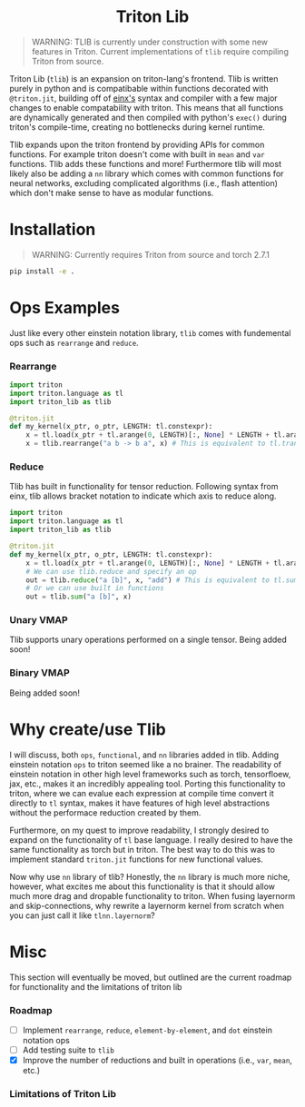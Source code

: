 <h1 align="center" style="fontsize:50em"><b>Triton Lib</b></h1>

> WARNING: TLIB is currently under construction with some new features in Triton. Current implementations of `tlib` require compiling Triton from source.

Triton Lib (`tlib`) is an expansion on triton-lang's frontend. Tlib is written purely in python and is compatibable within functions decorated with `@triton.jit`, building off of [einx's](https://github.com/fferflo/einx) syntax and compiler with a few major changes to enable compatability with triton. This means that all functions are dynamically generated and then compiled with python's `exec()` during triton's compile-time, creating no bottlenecks during kernel runtime.

Tlib expands upon the triton frontend by providing APIs for common functions. For example triton doesn't come with built in `mean` and `var` functions. Tlib adds these functions and more! Furthermore tlib will most likely also be adding a `nn` library which comes with common functions for neural networks, excluding complicated algorithms (i.e., flash attention) which don't make sense to have as modular functions.

# Installation

> WARNING: Currently requires Triton from source and torch 2.7.1

```bash
pip install -e .
```

# Ops Examples

Just like every other einstein notation library, `tlib` comes with fundemental ops such as `rearrange` and `reduce`. 

### Rearrange

```python
import triton
import triton.language as tl
import triton_lib as tlib

@triton.jit
def my_kernel(x_ptr, o_ptr, LENGTH: tl.constexpr):
    x = tl.load(x_ptr + tl.arange(0, LENGTH)[:, None] * LENGTH + tl.arange(0, LENGTH)[None, :])
    x = tlib.rearrange("a b -> b a", x) # This is equivalent to tl.trans
```

### Reduce

Tlib has built in functionality for tensor reduction. Following syntax from einx, tlib allows bracket notation to indicate which axis to reduce along.

```python
import triton
import triton.language as tl
import triton_lib as tlib

@triton.jit
def my_kernel(x_ptr, o_ptr, LENGTH: tl.constexpr):
    x = tl.load(x_ptr + tl.arange(0, LENGTH)[:, None] * LENGTH + tl.arange(0, LENGTH)[None, :])
    # We can use tlib.reduce and specify an op
    out = tlib.reduce("a [b]", x, "add") # This is equivalent to tl.sum
    # Or we can use built in functions
    out = tlib.sum("a [b]", x)
```

### Unary VMAP

Tlib supports unary operations performed on a single tensor. Being added soon!


### Binary VMAP

Being added soon!

# Why create/use Tlib

I will discuss, both `ops`, `functional`, and `nn` libraries added in tlib. Adding einstein notation `ops` to triton seemed like a no brainer. The readability of einstein notation in other high level frameworks such as torch, tensorfloew, jax, etc., makes it an incredibly appealing tool. Porting this functionality to triton, where we can evalue each expression at compile time convert it directly to `tl` syntax, makes it have features of high level abstractions without the performace reduction created by them.

Furthermore, on my quest to improve readability, I strongly desired to expand on the functionality of `tl` base language. I really desired to have the same functionality as torch but in triton. The best way to do this was to implement standard `triton.jit` functions for new functional values.

Now why use `nn` library of tlib? Honestly, the `nn` library is much more niche, however, what excites me about this functionality is that it should allow much more drag and dropable functionality to triton. When fusing layernorm and skip-connections, why rewrite a layernorm kernel from scratch when you can just call it like `tlnn.layernorm`?

# Misc

This section will eventually be moved, but outlined are the current roadmap for functionality and the limitations of triton lib

### Roadmap

- [ ] Implement `rearrange`, `reduce`, `element-by-element`, and `dot` einstein notation ops
- [ ] Add testing suite to `tlib`
- [x] Improve the number of reductions and built in operations (i.e., `var`, `mean`, etc.)

### Limitations of Triton Lib